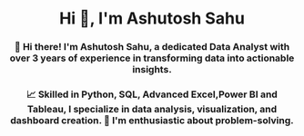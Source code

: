 <h1 align="center">Hi 👋, I'm Ashutosh Sahu</h1>
<h3 align="center">👋 Hi there! I'm Ashutosh Sahu, a dedicated Data Analyst with over 3 years of experience in transforming data into actionable insights.</h3>

<h3 align="center"> 
📈 Skilled in Python, SQL, Advanced Excel,Power BI and Tableau, I specialize in data analysis, visualization, and dashboard creation.
🧐 I'm enthusiastic about problem-solving.
